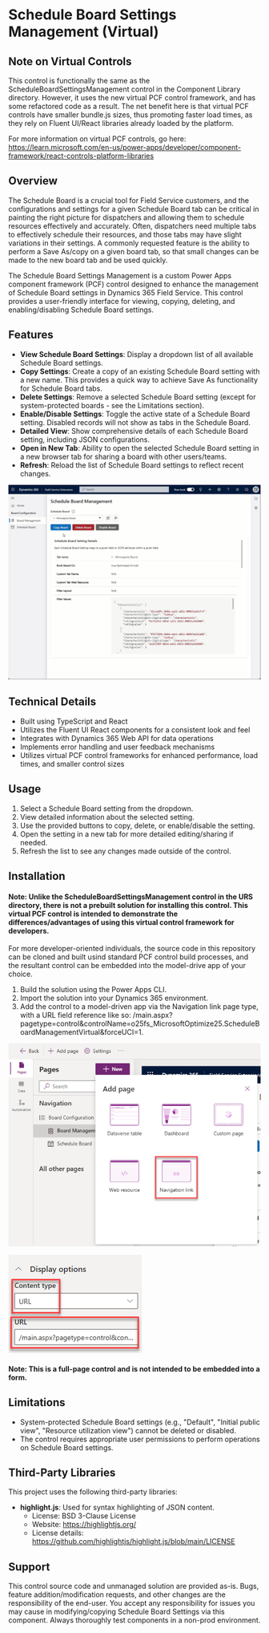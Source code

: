 # Schedule Board Settings Management (Virtual)

## Note on Virtual Controls
This control is functionally the same as the ScheduleBoardSettingsManagement control in the Component Library directory. However, it uses the new virtual PCF control framework, and has some refactored code as a result. The net benefit here is that virtual PCF controls have smaller bundle.js sizes, thus promoting faster load times, as they rely on Fluent UI/React libraries already loaded by the platform.

For more information on virtual PCF controls, go here: https://learn.microsoft.com/en-us/power-apps/developer/component-framework/react-controls-platform-libraries

## Overview

The Schedule Board is a crucial tool for Field Service customers, and the configurations and settings for a given Schedule Board tab can be critical in painting the right picture for dispatchers and allowing them to schedule resources effectively and accurately. Often, dispatchers need multiple tabs to effectively schedule their resources, and those tabs may have slight variations in their settings. A commonly requested feature is the ability to perform a Save As/copy on a given board tab, so that small changes can be made to the new board tab and be used quickly.

The Schedule Board Settings Management is a custom Power Apps component framework (PCF) control designed to enhance the management of Schedule Board settings in Dynamics 365 Field Service. This control provides a user-friendly interface for viewing, copying, deleting, and enabling/disabling Schedule Board settings.

## Features

- **View Schedule Board Settings**: Display a dropdown list of all available Schedule Board settings.
- **Copy Settings**: Create a copy of an existing Schedule Board setting with a new name. This provides a quick way to achieve Save As functionality for Schedule Board tabs.
- **Delete Settings**: Remove a selected Schedule Board setting (except for system-protected boards - see the Limitations section).
- **Enable/Disable Settings**: Toggle the active state of a Schedule Board setting. Disabled records will not show as tabs in the Schedule Board.
- **Detailed View**: Show comprehensive details of each Schedule Board setting, including JSON configurations.
- **Open in New Tab**: Ability to open the selected Schedule Board setting in a new browser tab for sharing a board with other users/teams.
- **Refresh**: Reload the list of Schedule Board settings to reflect recent changes.

![](images/image1.gif)

## Technical Details

- Built using TypeScript and React
- Utilizes the Fluent UI React components for a consistent look and feel
- Integrates with Dynamics 365 Web API for data operations
- Implements error handling and user feedback mechanisms
- Utilizes virtual PCF control frameworks for enhanced performance, load times, and smaller control sizes

## Usage

1. Select a Schedule Board setting from the dropdown.
2. View detailed information about the selected setting.
3. Use the provided buttons to copy, delete, or enable/disable the setting.
4. Open the setting in a new tab for more detailed editing/sharing if needed.
5. Refresh the list to see any changes made outside of the control.

## Installation

#### Note: Unlike the ScheduleBoardSettingsManagement control in the URS directory, there is not a prebuilt solution for installing this control. This virtual PCF control is intended to demonstrate the differences/advantages of using this virtual control framework for developers.

For more developer-oriented individuals, the source code in this repository can be cloned and built usind standard PCF control build processes, and the resultant control can be embedded into the model-drive app of your choice.

1. Build the solution using the Power Apps CLI.
2. Import the solution into your Dynamics 365 environment.
3. Add the control to a model-driven app via the Navigation link page type, with a URL field reference like so: /main.aspx?pagetype=control&controlName=o25fs_MicrosoftOptimize25.ScheduleBoardManagementVirtual&forceUCI=1. 

![](images/image2.png)

![](images/image3.png)

#### Note: This is a full-page control and is not intended to be embedded into a form.

## Limitations

- System-protected Schedule Board settings (e.g., "Default", "Initial public view", "Resource utilization view") cannot be deleted or disabled.
- The control requires appropriate user permissions to perform operations on Schedule Board settings.

## Third-Party Libraries

This project uses the following third-party libraries:

- **highlight.js**: Used for syntax highlighting of JSON content.
  - License: BSD 3-Clause License
  - Website: https://highlightjs.org/
  - License details: https://github.com/highlightjs/highlight.js/blob/main/LICENSE

## Support

This control source code and unmanaged solution are provided as-is. Bugs, feature addition/modification requests, and other changes are the responsibility of the end-user.
You accept any responsibility for issues you may cause in modifying/copying Schedule Board Settings via this component. Always thoroughly test components in a non-prod environment.
